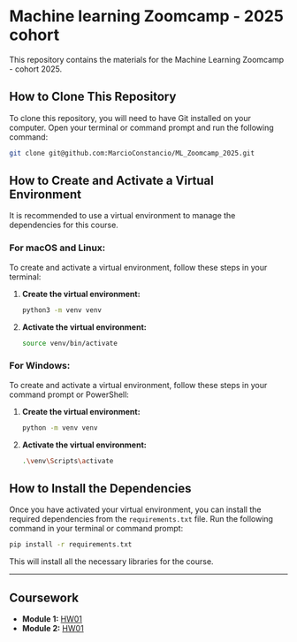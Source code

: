 # Machine learning Zoomcamp - 2025 cohort

This repository contains the materials for the Machine Learning Zoomcamp - cohort 2025.

## How to Clone This Repository

To clone this repository, you will need to have Git installed on your computer. Open your terminal or command prompt and run the following command:

```bash
git clone git@github.com:MarcioConstancio/ML_Zoomcamp_2025.git
```

## How to Create and Activate a Virtual Environment

It is recommended to use a virtual environment to manage the dependencies for this course.

### For macOS and Linux:

To create and activate a virtual environment, follow these steps in your terminal:

1.  **Create the virtual environment:**
    ```bash
    python3 -m venv venv
    ```

2.  **Activate the virtual environment:**
    ```bash
    source venv/bin/activate
    ```

### For Windows:

To create and activate a virtual environment, follow these steps in your command prompt or PowerShell:

1.  **Create the virtual environment:**
    ```bash
    python -m venv venv
    ```

2.  **Activate the virtual environment:**
    ```bash
    .\venv\Scripts\activate
    ```

## How to Install the Dependencies

Once you have activated your virtual environment, you can install the required dependencies from the `requirements.txt` file. Run the following command in your terminal or command prompt:

```bash
pip install -r requirements.txt
```

This will install all the necessary libraries for the course.

---

## Coursework

*   **Module 1:** [HW01](Module01/)
*   **Module 2:** [HW01](Module02/)

